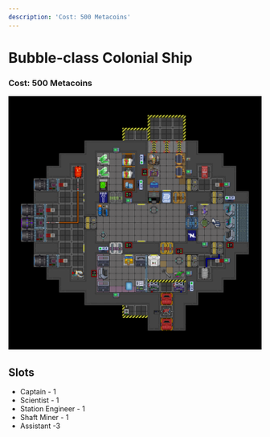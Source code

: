 ```yaml
---
description: 'Cost: 500 Metacoins'
---
```


# Bubble-class Colonial Ship

### Cost:  500 Metacoins

![](<../.gitbook/assets/image (41).png>)

## Slots

* Captain - 1
* Scientist - 1
* Station Engineer - 1
* Shaft Miner - 1
* Assistant -3

